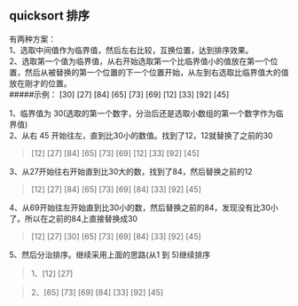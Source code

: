 quicksort 排序
-----

有两种方案：  
1、选取中间值作为临界值，然后左右比较，互换位置，达到排序效果。  
2、选取第一个值为临界值，从右开始选取第一个比临界值小的值放在第一个位置，然后从被替换的第一个位置的下一个位置开始，从左到右选取比临界值大的值放在刚才的位置。  
#####示例：
[30] [27] [84] [65] [73] [69] [12] [33] [92] [45]

1、临界值为 30(选取的第一个数字，分治后还是选取小数组的第一个数字作为临界值)  
2、从右 45 开始往左，直到比30小的数值。找到了12，12就替换了之前的30  
>[12] [27] [84] [65] [73] [69] [12] [33] [92] [45]   


3、从27开始往右开始直到比30大的数，找到了84，然后替换之前的12  
> [12] [27] [84] [65] [73] [69] [84] [33] [92] [45]   


4、从69开始往左开始直到比30小的数，然后替换之前的84，发现没有比30小了。所以在之前的84上直接替换成30  
> [12] [27] [30] [65] [73] [69] [84] [33] [92] [45]   

5、然后分治排序。继续采用上面的思路(从1 到 5)继续排序  
>1、[12] [27]  

>2、[65] [73] [69] [84] [33] [92] [45]   